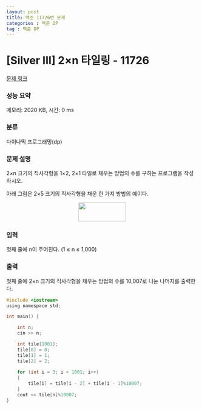 ```yaml
---
layout: post
title: 백준 11726번 문제
categories : 백준 DP
tag : 백준 DP
---
```

# [Silver III] 2×n 타일링 - 11726 

[문제 링크](https://www.acmicpc.net/problem/11726) 

### 성능 요약

메모리: 2020 KB, 시간: 0 ms

### 분류

다이나믹 프로그래밍(dp)

### 문제 설명

<p>2×n 크기의 직사각형을 1×2, 2×1 타일로 채우는 방법의 수를 구하는 프로그램을 작성하시오.</p>

<p>아래 그림은 2×5 크기의 직사각형을 채운 한 가지 방법의 예이다.</p>

<p style="text-align: center;"><img alt="" src="https://onlinejudgeimages.s3-ap-northeast-1.amazonaws.com/problem/11726/1.png" style="height:50px; width:125px"></p>

### 입력 

 <p>첫째 줄에 n이 주어진다. (1 ≤ n ≤ 1,000)</p>

### 출력 

 <p>첫째 줄에 2×n 크기의 직사각형을 채우는 방법의 수를 10,007로 나눈 나머지를 출력한다.</p>

```c
#include <iostream>
using namespace std;

int main() {

	int n;
	cin >> n;

	int tile[1001];
	tile[0] = 0;
	tile[1] = 1;
	tile[2] = 2;
	
	for (int i = 3; i < 1001; i++)
	{
		tile[i] = tile[i - 2] + tile[i - 1]%10007;
	}
	cout << tile[n]%10007;
}
```
